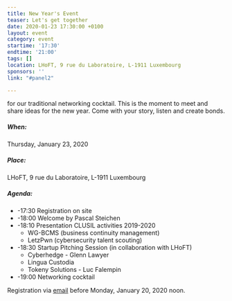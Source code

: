```yaml
---
title: New Year's Event
teaser: Let's get together
date: 2020-01-23 17:30:00 +0100
layout: event
category: event
startime: '17:30'
endtime: '21:00'
tags: []
location: LHoFT, 9 rue du Laboratoire, L-1911 Luxembourg
sponsors: ''
link: "#panel2"

---
```

for our traditional networking cocktail. This is the moment to meet and share ideas for the new year. Come with your story, listen and create bonds.

##### When:

Thursday, January 23, 2020

##### Place:

LHoFT, 9 rue du Laboratoire, L-1911 Luxembourg

##### Agenda:

* -17:30 Registration on site
* -18:00 Welcome by Pascal Steichen
* -18:10 Presentation CLUSIL activities 2019-2020
  * WG-BCMS (business continuity management)
  * LetzPwn (cybersecurity talent scouting)
* -18:30 Startup Pitching Session (in collaboration with LHoFT)
  * Cyberhedge - Glenn Lawyer
  * Lingua Custodia
  * Tokeny Solutions - Luc Falempin
* -19:00 Networking cocktail

Registration via [email](mailto:secgen@clusil.lu) before Monday, January 20, 2020 noon.
